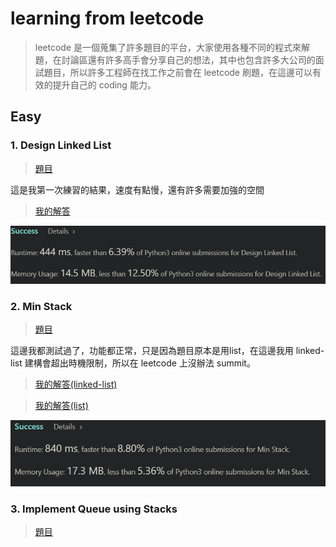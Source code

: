 # learning from leetcode 
> leetcode 是一個蒐集了許多題目的平台，大家使用各種不同的程式來解題，在討論區還有許多高手會分享自己的想法，其中也包含許多大公司的面試題目，所以許多工程師在找工作之前會在 leetcode 刷題，在這邊可以有效的提升自己的 coding 能力。
## Easy
### 1. Design Linked List
> [題目](https://leetcode.com/problems/design-linked-list/)

這是我第一次練習的結果，速度有點慢，還有許多需要加強的空間

> [我的解答](https://github.com/aaron1aaron2/my-learning-note/blob/master/leet%20code/Design-Linked-List.py)

![](/leet%20code/Submitted/Design_Linked_List_1.PNG)

### 2. Min Stack
> [題目](https://leetcode.com/problems/min-stack/)

這邊我都測試過了，功能都正常，只是因為題目原本是用list，在這邊我用 linked-list 建構會超出時機限制，所以在 leetcode 上沒辦法 summit。

> [我的解答(linked-list)](https://github.com/aaron1aaron2/my-learning-note/blob/master/leet%20code/Min%20Stack(linked-list).py)

> [我的解答(list)](https://github.com/aaron1aaron2/my-learning-note/blob/master/leet%20code/Min%20Stack.py)

![](/leet%20code/Submitted/Min-Stack.PNG)

### 3. Implement Queue using Stacks
>[題目](https://leetcode.com/problems/implement-queue-using-stacks/)
